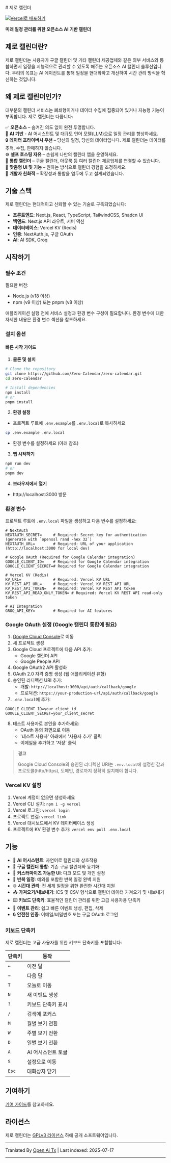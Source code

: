 <translate-content># 제로 캘린더

[![Vercel로 배포하기](https://vercel.com/button)](https://vercel.com/new/clone?repository-url=https%3A%2F%2Fgithub.com%2FZero-Calendar%2Fzero-calendar)

**미래 일정 관리를 위한 오픈소스 AI 기반 캘린더**

## 제로 캘린더란?
제로 캘린더는 사용자가 구글 캘린더 및 기타 캘린더 제공업체와 같은 외부 서비스와 통합하면서 일정을 지능적으로 관리할 수 있도록 해주는 오픈소스 AI 캘린더 솔루션입니다. 우리의 목표는 AI 에이전트를 통해 일정을 현대화하고 개선하여 시간 관리 방식을 혁신하는 것입니다.

## 왜 제로 캘린더인가?
대부분의 캘린더 서비스는 폐쇄형이거나 데이터 수집에 집중되어 있거나 지능형 기능이 부족합니다. 제로 캘린더는 다릅니다:

✅ **오픈소스** – 숨겨진 의도 없이 완전 투명합니다.  
🦾 **AI 기반** - AI 어시스턴트 및 대규모 언어 모델(LLM)으로 일정 관리를 향상하세요.  
🔒 **데이터 프라이버시 우선** – 당신의 일정, 당신의 데이터입니다. 제로 캘린더는 데이터를 추적, 수집, 판매하지 않습니다.  
⚙️ **셀프 호스팅 자유** – 손쉽게 나만의 캘린더 앱을 운영하세요.  
📅 **통합 캘린더** – 구글 캘린더, 아웃룩 등 여러 캘린더 제공업체를 연결할 수 있습니다.  
🎨 **맞춤형 UI 및 기능** – 원하는 방식으로 캘린더 경험을 조정하세요.  
🚀 **개발자 친화적** – 확장성과 통합을 염두에 두고 설계되었습니다.  

## 기술 스택
제로 캘린더는 현대적이고 신뢰할 수 있는 기술로 구축되었습니다:

- **프론트엔드**: Next.js, React, TypeScript, TailwindCSS, Shadcn UI  
- **백엔드**: Next.js API 라우트, 서버 액션  
- **데이터베이스**: Vercel KV (Redis)  
- **인증**: NextAuth.js, 구글 OAuth  
- **AI**: AI SDK, Groq  

## 시작하기

### 필수 조건
필요한 버전:  
- Node.js (v18 이상)  
- npm (v9 이상) 또는 pnpm (v8 이상)  

애플리케이션 실행 전에 서비스 설정과 환경 변수 구성이 필요합니다. 환경 변수에 대한 자세한 내용은 환경 변수 섹션을 참조하세요.

### 설치 옵션

#### 빠른 시작 가이드

1. **클론 및 설치**</translate-content>
```bash
# Clone the repository
git clone https://github.com/Zero-Calendar/zero-calendar.git
cd zero-calendar

# Install dependencies
npm install
# or
pnpm install
```
2. **환경 설정**
- 프로젝트 루트에 `.env.example`를 `.env.local`로 복사하세요

```bash
cp .env.example .env.local
```
- 환경 변수를 설정하세요 (아래 참조)

3. **앱 시작하기**
```bash
npm run dev
# or
pnpm dev
```
4. **브라우저에서 열기**  
- http://localhost:3000 방문  

### 환경 변수  
프로젝트 루트에 `.env.local` 파일을 생성하고 다음 변수를 설정하세요:  


```
# NextAuth
NEXTAUTH_SECRET=     # Required: Secret key for authentication (generate with `openssl rand -hex 32`)
NEXTAUTH_URL=        # Required: URL of your application (http://localhost:3000 for local dev)

# Google OAuth (Required for Google Calendar integration)
GOOGLE_CLIENT_ID=    # Required for Google Calendar integration
GOOGLE_CLIENT_SECRET=# Required for Google Calendar integration

# Vercel KV (Redis)
KV_URL=              # Required: Vercel KV URL
KV_REST_API_URL=     # Required: Vercel KV REST API URL
KV_REST_API_TOKEN=   # Required: Vercel KV REST API token
KV_REST_API_READ_ONLY_TOKEN= # Required: Vercel KV REST API read-only token

# AI Integration
GROQ_API_KEY=        # Required for AI features
```
### Google OAuth 설정 (Google 캘린더 통합에 필요)

1. [Google Cloud Console](https://console.cloud.google.com/)로 이동
2. 새 프로젝트 생성
3. Google Cloud 프로젝트에 다음 API 추가:
   - Google 캘린더 API
   - Google People API
4. Google OAuth2 API 활성화
5. OAuth 2.0 자격 증명 생성 (웹 애플리케이션 유형)
6. 승인된 리디렉션 URI 추가:
   - 개발: `http://localhost:3000/api/auth/callback/google`
   - 프로덕션: `https://your-production-url/api/auth/callback/google`
7. `.env.local`에 추가:

```
GOOGLE_CLIENT_ID=your_client_id
GOOGLE_CLIENT_SECRET=your_client_secret
```
8. 테스트 사용자로 본인을 추가하세요:
   - OAuth 동의 화면으로 이동
   - '테스트 사용자' 아래에서 '사용자 추가' 클릭
   - 이메일을 추가하고 '저장' 클릭

> **경고**
>
> Google Cloud Console의 승인된 리디렉션 URI는 `.env.local`에 설정한 값과 프로토콜(http/https), 도메인, 경로까지 정확히 일치해야 합니다.

### Vercel KV 설정

1. Vercel 계정이 없으면 생성하세요
2. Vercel CLI 설치: `npm i -g vercel`
3. Vercel 로그인: `vercel login`
4. 프로젝트 연결: `vercel link`
5. Vercel 대시보드에서 KV 데이터베이스 생성
6. 프로젝트에 KV 환경 변수 추가: `vercel env pull .env.local`

## 기능

- 🤖 **AI 어시스턴트**: 자연어로 캘린더와 상호작용
- 🔄 **구글 캘린더 통합**: 기존 구글 캘린더와 동기화
- 🎨 **커스터마이즈 가능한 UI**: 다크 모드 및 개인 설정
- 🔄 **반복 일정**: 예외를 포함한 반복 일정 완벽 지원
- 🌐 **시간대 관리**: 전 세계 일정을 위한 완전한 시간대 지원
- 📤 **가져오기/내보내기**: ICS 및 CSV 형식으로 캘린더 데이터 가져오기 및 내보내기
- ⌨️ **키보드 단축키**: 효율적인 캘린더 관리를 위한 고급 사용자용 단축키
- 🔔 **이벤트 관리**: 쉽고 빠른 이벤트 생성, 편집, 삭제
- 🔒 **안전한 인증**: 이메일/비밀번호 또는 구글 OAuth 로그인

### 키보드 단축키

제로 캘린더는 고급 사용자를 위한 키보드 단축키를 포함합니다:

| 단축키 | 동작 |
|--------|-------|
| `←` | 이전 달 |
| `→` | 다음 달 |
| `T` | 오늘로 이동 |
| `N` | 새 이벤트 생성 |
| `?` | 키보드 단축키 표시 |
| `/` | 검색에 포커스 |
| `M` | 월별 보기 전환 |
| `W` | 주별 보기 전환 |
| `D` | 일별 보기 전환 |
| `A` | AI 어시스턴트 토글 |
| `S` | 설정으로 이동 |
| `Esc` | 대화상자 닫기 |

## 기여하기
[기여 가이드](https://raw.githubusercontent.com/Zero-Calendar/zero-calendar/main/.github/CONTRIBUTING.md)를 참고하세요.

## 라이선스

제로 캘린더는 [GPLv3 라이선스](https://raw.githubusercontent.com/Zero-Calendar/zero-calendar/main/LICENSE.md) 하에 공개 소프트웨어입니다.


---

Tranlated By [Open Ai Tx](https://github.com/OpenAiTx/OpenAiTx) | Last indexed: 2025-07-17

---